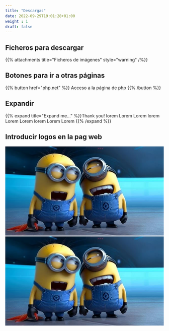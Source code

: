 ```yaml
---
title: "Descargas"
date: 2022-09-29T19:01:28+01:00
weight : 1
draft: false
---
```



## Ficheros para descargar

{{% attachments title="Ficheros de imágenes"  style="warning" /%}}

## Botones para ir a otras páginas

{{% button href="php.net" %}} Acceso a la página de php {{% /button %}}

## Expandir

{{% expand title="Expand me..." %}}Thank you!
lorem Lorem Lorem
lorem Lorem Lorem
lorem Lorem Lorem
{{% /expand %}}

## Introducir logos en la pag web

![Image alt](_index.files/minion.jpeg?width=100)
![Image alt](_index.files/minion.jpeg?width=500)
